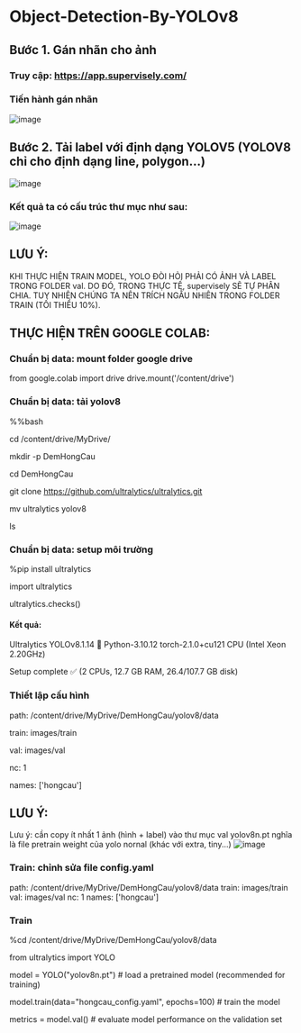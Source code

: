 # Object-Detection-By-YOLOv8
## Bước 1. Gán nhãn cho ảnh
### Truy cập: https://app.supervisely.com/
### Tiến hành gán nhãn
![image](https://github.com/thinhdoanvu/Object-Detection/assets/22977443/5f3a2b6c-61d3-41e7-a3fa-ce7215a3821d)

## Bước 2. Tải label với định dạng YOLOV5 (YOLOV8 chỉ cho định dạng line, polygon...)
![image](https://github.com/thinhdoanvu/Object-Detection/assets/22977443/d67aec3e-f678-4a7c-97c2-b3abbc79903b)

### Kết quả ta có cấu trúc thư mục như sau:
![image](https://github.com/thinhdoanvu/Object-Detection/assets/22977443/5641ba4b-a8db-4e51-b367-0e24b28cc91b)

## LƯU Ý: 
KHI THỰC HIỆN TRAIN MODEL, YOLO ĐÒI HỎI PHẢI CÓ ẢNH VÀ LABEL TRONG FOLDER val. DO ĐÓ, TRONG THỰC TẾ, supervisely SẼ TỰ PHÂN CHIA. TUY NHIÊN CHÚNG TA NÊN TRÍCH NGẪU NHIÊN TRONG FOLDER TRAIN (TỐI THIỂU 10%).

## THỰC HIỆN TRÊN GOOGLE COLAB:
### Chuẩn bị data: mount folder google drive
from google.colab import drive
drive.mount('/content/drive')

### Chuẩn bị data: tải yolov8
%%bash

cd /content/drive/MyDrive/

mkdir -p DemHongCau

cd DemHongCau

git clone https://github.com/ultralytics/ultralytics.git

mv ultralytics yolov8

ls

### Chuẩn bị data: setup môi trường
%pip install ultralytics

import ultralytics

ultralytics.checks()

#### Kết quả: 
Ultralytics YOLOv8.1.14 🚀 Python-3.10.12 torch-2.1.0+cu121 CPU (Intel Xeon 2.20GHz)

Setup complete ✅ (2 CPUs, 12.7 GB RAM, 26.4/107.7 GB disk)

### Thiết lập cấu hình
path: /content/drive/MyDrive/DemHongCau/yolov8/data

train: images/train

val: images/val

nc: 1

names: ['hongcau']

## LƯU Ý:
Lưu ý: cần copy ít nhất 1 ảnh (hình + label) vào thư mục val yolov8n.pt nghĩa là file pretrain weight của yolo nornal (khác với extra, tiny...)
![image](https://github.com/thinhdoanvu/Object-Detection/assets/22977443/3e9a2e36-9130-494f-a83f-43599065895a)

### Train: chỉnh sửa file config.yaml
path: /content/drive/MyDrive/DemHongCau/yolov8/data
train: images/train
val: images/val
nc: 1
names: ['hongcau']

### Train
%cd /content/drive/MyDrive/DemHongCau/yolov8/data

from ultralytics import YOLO

model = YOLO("yolov8n.pt")  # load a pretrained model (recommended for training)

model.train(data="hongcau_config.yaml", epochs=100)  # train the model

metrics = model.val()  # evaluate model performance on the validation set
